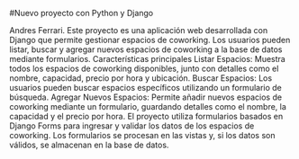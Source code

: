 #Nuevo proyecto con Python y Django

Andres Ferrari.
Este proyecto es una aplicación web desarrollada con Django que permite gestionar espacios de coworking. Los usuarios pueden listar, buscar y agregar nuevos espacios de coworking a la base de datos mediante formularios.
Características principales
Listar Espacios: Muestra todos los espacios de coworking disponibles, junto con detalles como el nombre, capacidad, precio por hora y ubicación.
Buscar Espacios: Los usuarios pueden buscar espacios específicos utilizando un formulario de búsqueda.
Agregar Nuevos Espacios: Permite añadir nuevos espacios de coworking mediante un formulario, guardando detalles como el nombre, la capacidad y el precio por hora.
El proyecto utiliza formularios basados en Django Forms para ingresar y validar los datos de los espacios de coworking. Los formularios se procesan en las vistas y, si los datos son válidos, se almacenan en la base de datos.